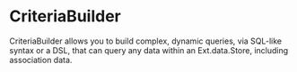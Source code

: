 # CriteriaBuilder
CriteriaBuilder allows you to build complex, dynamic queries, via SQL-like syntax or a DSL, that can query any data within an Ext.data.Store, including association data.

